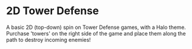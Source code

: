 # 2D Tower Defense
A basic 2D (top-down) spin on Tower Defense games,
with a Halo theme.
Purchase 'towers' on the right side of the game
and place them along the path to destroy incoming
enemies!
